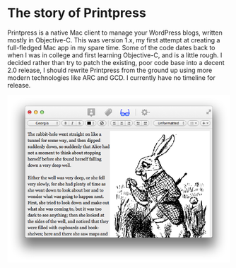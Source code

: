 The story of Printpress
==========
Printpress is a native Mac client to manage your WordPress blogs, written mostly in Objective-C. This was version 1.x, my first attempt at creating a full-fledged Mac app in my spare time. Some of the code dates back to when I was in college and first learning Objective-C, and is a little rough. I decided rather than try to patch the existing, poor code base into a decent 2.0 release, I should rewrite Printpress from the ground up using more modern technologies like ARC and GCD. I currently have no timeline for release.

![Screenshot](screenshot.png)

